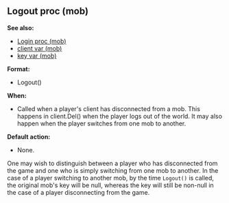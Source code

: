 ## Logout proc (mob)
**See also:**
*   [Login proc (mob)](/mob/proc/Login)
*   [client var (mob)](/mob/var/client)
*   [key var (mob)](/mob/var/key)
<!-- -->
**Format:**
*   Logout()
<!-- -->
**When:**
*   Called when a player\'s client has disconnected from a mob. This
    happens in client.Del() when the player logs out of the world. It
    may also happen when the player switches from one mob to another.
<!-- -->
**Default action:**
*   None.


One may wish to distinguish between a player who has
disconnected from the game and one who is simply switching from one mob
to another. In the case of a player switching to another mob, by the
time `Logout()` is called, the original mob\'s key will be null, whereas
the key will still be non-null in the case of a player disconnecting
from the game.